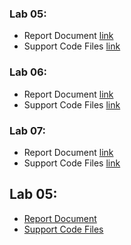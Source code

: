 ### Lab 05:
- Report Document [link](https://www.youtubat=dQw4w9WgXcQ)
- Support Code Files [link]([https://www.youtube.com/watch?v=dQw4w9WgXcQ](https://drive.google.com/drive/folders/19mPvSdKn0ObNXG3H0jTVBGnl8wMchP9_?usp=sharing))

### Lab 06:
- Report Document [link](https://www.youtm/wat4w9WgXcQ)
- Support Code Files [link]([https://www.youtube.com/watch?v=dQw4w9WgXcQ](https://drive.google.com/drive/folders/1MV5fW8Qf5Oc5QCitOGRyD7uw6K_afjKd?usp=sharing))

### Lab 07:
- Report Document [link](https://www.w9WgXcQ)
- Support Code Files [link]([https://www.youtube.com/watch?v=dQw4w9WgXcQ](https://drive.google.com/drive/folders/1QBgQsiXYtqCNIMSoZ_rs2KIvbbUEpfMS?usp=sharing))

## Lab 05:
- <a href="https://www.youtube.com/watch?v=dQw4w9WgXcQ" target="_blank" rel="noopener noreferrer">Report Document</a>
- <a href="https://www.youtube.com/watch?v=dQw4w9WgXcQ" target="_blank" rel="noopener noreferrer">Support Code Files</a>
